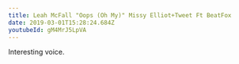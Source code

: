 ```yaml
---
title: Leah McFall "Oops (Oh My)" Missy Elliot+Tweet Ft BeatFox
date: 2019-03-01T15:28:24.684Z
youtubeId: gM4MrJ5LpVA
---
```

Interesting voice.
